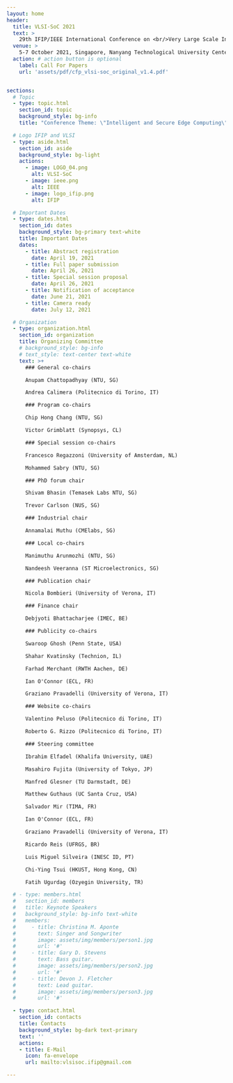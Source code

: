 ```yaml
---
layout: home
header:
  title: VLSI-SoC 2021
  text: >
    29th IFIP/IEEE International Conference on <br/>Very Large Scale Integration
  venue: >
    5-7 October 2021, Singapore, Nanyang Technological University Center
  action: # action button is optional
    label: Call For Papers
    url: 'assets/pdf/cfp_vlsi-soc_original_v1.4.pdf'


sections:
  # Topic
  - type: topic.html
    section_id: topic
    background_style: bg-info
    title: "Conference Theme: \"Intelligent and Secure Edge Computing\""

  # Logo IFIP and VLSI
  - type: aside.html
    section_id: aside
    background_style: bg-light
    actions:
      - image: LOGO_04.png
        alt: VLSI-SoC
      - image: ieee.png
        alt: IEEE
      - image: logo_ifip.png
        alt: IFIP

  # Important Dates
  - type: dates.html
    section_id: dates
    background_style: bg-primary text-white
    title: Important Dates
    dates:
      - title: Abstract registration
        date: April 19, 2021
      - title: Full paper submission
        date: April 26, 2021
      - title: Special session proposal
        date: April 26, 2021
      - title: Notification of acceptance
        date: June 21, 2021
      - title: Camera ready
        date: July 12, 2021

  # Organization
  - type: organization.html
    section_id: organization
    title: Organizing Committee
    # background_style: bg-info
    # text_style: text-center text-white
    text: >+
      ### General co-chairs

      Anupam Chattopadhyay (NTU, SG)

      Andrea Calimera (Politecnico di Torino, IT)

      ### Program co-chairs

      Chip Hong Chang (NTU, SG)

      Victor Grimblatt (Synopsys, CL)

      ### Special session co-chairs

      Francesco Regazzoni (University of Amsterdam, NL)

      Mohammed Sabry (NTU, SG)

      ### PhD forum chair

      Shivam Bhasin (Temasek Labs NTU, SG)

      Trevor Carlson (NUS, SG)

      ### Industrial chair

      Annamalai Muthu (CMElabs, SG)

      ### Local co-chairs

      Manimuthu Arunmozhi (NTU, SG)

      Nandeesh Veeranna (ST Microelectronics, SG)

      ### Publication chair

      Nicola Bombieri (University of Verona, IT)

      ### Finance chair

      Debjyoti Bhattacharjee (IMEC, BE)

      ### Publicity co-chairs

      Swaroop Ghosh (Penn State, USA)

      Shahar Kvatinsky (Technion, IL)

      Farhad Merchant (RWTH Aachen, DE)

      Ian O'Connor (ECL, FR)

      Graziano Pravadelli (University of Verona, IT)

      ### Website co-chairs

      Valentino Peluso (Politecnico di Torino, IT)

      Roberto G. Rizzo (Politecnico di Torino, IT)

      ### Steering committee

      Ibrahim Elfadel (Khalifa University, UAE)

      Masahiro Fujita (University of Tokyo, JP)

      Manfred Glesner (TU Darmstadt, DE)

      Matthew Guthaus (UC Santa Cruz, USA)

      Salvador Mir (TIMA, FR)

      Ian O'Connor (ECL, FR)

      Graziano Pravadelli (University of Verona, IT)

      Ricardo Reis (UFRGS, BR)

      Luis Miguel Silveira (INESC ID, PT)

      Chi-Ying Tsui (HKUST, Hong Kong, CN)

      Fatih Ugurdag (Ozyegin University, TR)

  # - type: members.html
  #   section_id: members
  #   title: Keynote Speakers
  #   background_style: bg-info text-white
  #   members:
  #     - title: Christina M. Aponte
  #       text: Singer and Songwriter
  #       image: assets/img/members/person1.jpg
  #       url: '#'
  #     - title: Gary D. Stevens
  #       text: Bass guitar.
  #       image: assets/img/members/person2.jpg
  #       url: '#'
  #     - title: Devon J. Fletcher
  #       text: Lead guitar.
  #       image: assets/img/members/person3.jpg
  #       url: '#'

  - type: contact.html
    section_id: contacts
    title: Contacts
    background_style: bg-dark text-primary
    text: ''
    actions:
    - title: E-Mail
      icon: fa-envelope
      url: mailto:vlsisoc.ifip@gmail.com

---
```

